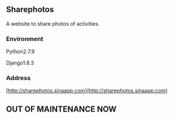 ## Sharephotos

A website to share photos of activities.

### Environment
Python2.7.9

Django1.8.3

### Address
[http://sharephotos.sinaapp.com](http://sharephotos.sinaapp.com)

## OUT OF MAINTENANCE NOW 
